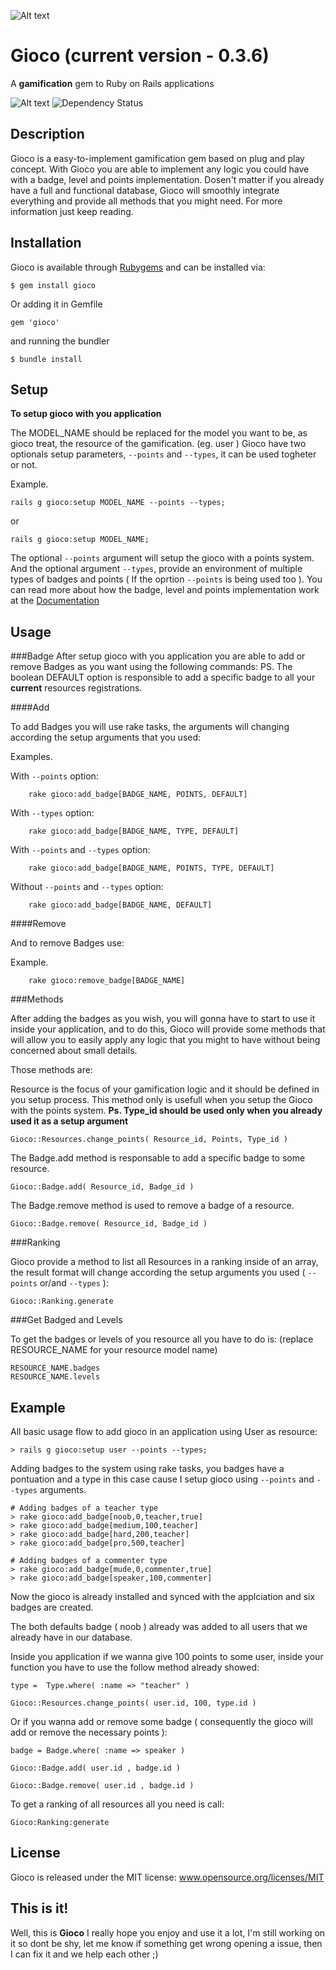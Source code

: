 ![Alt text](http://joaomdmoura.github.com/gioco/assets/images/new_logo.png "A gamification gem for Ruby on Rails applications")

# Gioco (current version - 0.3.6)
A **gamification** gem to Ruby on Rails applications

![Alt text](https://secure.travis-ci.org/joaomdmoura/gioco.png?branch=master "Travis CI")
![Dependency Status](https://gemnasium.com/joaomdmoura/gioco.png)

Description
------------
Gioco is a easy-to-implement gamification gem based on plug and play concept.
With Gioco you are able to implement any logic you could have with a badge, level and points implementation.
Dosen't matter if you already have a full and functional database, Gioco will smoothly integrate everything and provide all methods that you might need.
For more information just keep reading.


Installation
------------
Gioco is available through [Rubygems](http://rubygems.org/gems/gioco) and can be installed via:
```
$ gem install gioco
```
Or adding it in Gemfile
```
gem 'gioco'
```
and running the bundler
```
$ bundle install
```


Setup
------------
**To setup gioco with you application**

The MODEL_NAME should be replaced for the model you want to be, as gioco treat, the resource of the gamification. (eg. user )
Gioco have two optionals setup parameters, ``` --points ``` and ``` --types ```, it can be used togheter or not.

Example.

```
rails g gioco:setup MODEL_NAME --points --types;
```

or

```
rails g gioco:setup MODEL_NAME;
```

The optional ``` --points ``` argument will setup the gioco with a points system.
And the optional argument ``` --types ```, provide an environment of multiple types of badges and points ( If the oprtion ``` --points ``` is being used too ). 
You can read more about how the badge, level and points implementation work at the [Documentation](http://joaomdmoura.github.com/gioco/)


Usage
------------

###Badge
After setup gioco with you application you are able to add or remove Badges as you want using the following commands:
PS. The boolean DEFAULT option is responsible to add a specific badge to all your **current** resources registrations.

####Add

To add Badges you will use rake tasks, the arguments will changing according the setup arguments that you used:

Examples.

With ```--points``` option:
```
	rake gioco:add_badge[BADGE_NAME, POINTS, DEFAULT]
```

With ```--types``` option:
```
	rake gioco:add_badge[BADGE_NAME, TYPE, DEFAULT]
```

With ```--points``` and ```--types``` option:
```
	rake gioco:add_badge[BADGE_NAME, POINTS, TYPE, DEFAULT]
```

Without ```--points``` and ```--types``` option:

```
	rake gioco:add_badge[BADGE_NAME, DEFAULT]
```

####Remove

And to remove Badges use:

Example.

```
	rake gioco:remove_badge[BADGE_NAME]
```

###Methods

After adding the badges as you wish, you will gonna have to start to use it inside your application, and to do this, Gioco will provide some methods that will allow you to easily apply any logic that you might to have without being concerned about small details.

Those methods are:

Resource is the focus of your gamification logic and it should be defined in you setup process.
This method only is usefull when you setup the Gioco with the points system.
**Ps. Type_id should be used only when you already used it as a setup argument**

```
Gioco::Resources.change_points( Resource_id, Points, Type_id )
```

The Badge.add method is responsable to add a specific badge to some resource.

```
Gioco::Badge.add( Resource_id, Badge_id )
```

The Badge.remove method is used to remove a badge of a resource.

```
Gioco::Badge.remove( Resource_id, Badge_id )
```

###Ranking

Gioco provide a method to list all Resources in a ranking inside of an array, the result format will change according the setup arguments you used ( ```--points``` or/and ```--types``` ):

```
Gioco::Ranking.generate
```

###Get Badged and Levels

To get the badges or levels of you resource all you have to do is: (replace RESOURCE_NAME for your resource model name)

```
RESOURCE_NAME.badges
RESOURCE_NAME.levels
```


Example
------------
All basic usage flow to add gioco in an application using User as resource:

```
> rails g gioco:setup user --points --types;
```

Adding badges to the system using rake tasks, you badges have a pontuation and a type in this case cause I setup gioco using ```--points``` and ```--types``` arguments.

```
# Adding badges of a teacher type
> rake gioco:add_badge[noob,0,teacher,true]
> rake gioco:add_badge[medium,100,teacher]
> rake gioco:add_badge[hard,200,teacher]
> rake gioco:add_badge[pro,500,teacher]

# Adding badges of a commenter type
> rake gioco:add_badge[mude,0,commenter,true]
> rake gioco:add_badge[speaker,100,commenter]
```

Now the gioco is already installed and synced with the applciation and six badges are created.

The both defaults badge ( noob ) already was added to all users that we already have in our database.

Inside you application if we wanna give 100 points to some user, inside your function you have to use the follow method already showed:

```
type =  Type.where( :name => "teacher" )

Gioco::Resources.change_points( user.id, 100, type.id )
```

Or if you wanna add or remove some badge ( consequently the gioco will add or remove the necessary points ):

```
badge = Badge.where( :name => speaker )

Gioco::Badge.add( user.id , badge.id )

Gioco::Badge.remove( user.id , badge.id )
```

To get a ranking of all resources all you need is call:

```
Gioco:Ranking:generate
```

License
------------
Gioco is released under the MIT license:
www.opensource.org/licenses/MIT

This is it!
------------
Well, this is **Gioco** I really hope you enjoy and use it a lot, I'm still working on it so dont be shy, let me know
if something get wrong opening a issue, then I can fix it and we help each other ;)